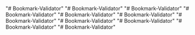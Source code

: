 "# Bookmark-Validator" 
"# Bookmark-Validator" 
"# Bookmark-Validator" 
"# Bookmark-Validator" 
"# Bookmark-Validator" 
"# Bookmark-Validator" 
"# Bookmark-Validator" 
"# Bookmark-Validator" 
"# Bookmark-Validator" 
"# Bookmark-Validator" 
"# Bookmark-Validator" 
